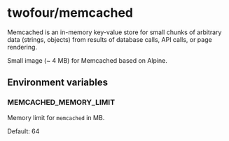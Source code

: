 # twofour/memcached

Memcached is an in-memory key-value store for small chunks of arbitrary data (strings, objects) from results of database calls, API calls, or page rendering.

Small image (~ 4 MB) for Memcached based on Alpine.

## Environment variables

### MEMCACHED_MEMORY_LIMIT

Memory limit for ``memcached`` in MB.

Default: 64
